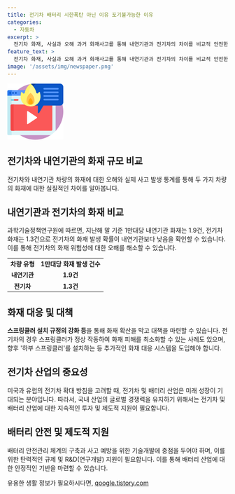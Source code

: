```yaml
---
title: 전기차 배터리 시한폭탄 아닌 이유 포기불가능한 이유
categories:
  - 자동차
excerpt: >
  전기차 화재, 사실과 오해 과거 화재사고를 통해 내연기관과 전기차의 차이를 비교적 안전한 전기차의 화재 확률을 강조. 화재 대응 시스템 강화를 촉구하고, 미래 산업의 글로벌 경쟁력과 일자리 창출 가능성을 강조하며, 배터리 안전에 대한 제도적 지원 필요성을 강조함.
feature_text: >
  전기차 화재, 사실과 오해 과거 화재사고를 통해 내연기관과 전기차의 차이를 비교적 안전한 전기차의 화재 확률을 강조. 화재 대응 시스템 강화를 촉구하고, 미래 산업의 글로벌 경쟁력과 일자리 창출 가능성을 강조하며, 배터리 안전에 대한 제도적 지원 필요성을 강조함.
image: '/assets/img/newspaper.png'
---
```


<p><img src="/assets/img/news.png" alt="rentncar 속보" /></p>

<h2>전기차와 내연기관의 화재 규모 비교</h2>

<p data-ke-size="size16">전기차와 내연기관 차량의 화재에 대한 오해와 실제 사고 발생 통계를 통해 두 가지 차량의 화재에 대한 실질적인 차이를 알아봅니다.</p>

<h2>내연기관과 전기차의 화재 비교</h2>

<p data-ke-size="size16">과학기술정책연구원에 따르면, 지난해 말 기준 1만대당 내연기관 화재는 1.9건, 전기차 화재는 1.3건으로 전기차의 화재 발생 확률이 내연기관보다 낮음을 확인할 수 있습니다. 이를 통해 전기차의 화재 위험성에 대한 오해를 해소할 수 있습니다.</p>

<table>
    <tr>
        <td style="text-align: center; height: 17px;"><b>차량 유형</b></td>
        <td style="text-align: center; height: 17px;"><b>1만대당 화재 발생 건수</b></td>
    </tr>
    <tr>
        <td style="text-align: center; height: 17px;"><b>내연기관</b></td>
        <td style="text-align: center; height: 17px;"><b>1.9건</b></td>
    </tr>
    <tr>
        <td style="text-align: center; height: 17px;"><b>전기차</b></td>
        <td style="text-align: center; height: 17px;"><b>1.3건</b></td>
    </tr>
</table>

<h2>화재 대응 및 대책</h2>

<p data-ke-size="size16"><b>스프링클러 설치 규정의 강화 등</b>을 통해 화재 확산을 막고 대책을 마련할 수 있습니다.
전기차의 경우 스프링클러가 정상 작동하여 화재 피해를 최소화할 수 있는 사례도 있으며, 향후 '하부 스프링클러'를 설치하는 등 추가적인 화재 대응 시스템을 도입해야 합니다.</p>

<h2>전기차 산업의 중요성</h2>

<p data-ke-size="size16">미국과 유럽의 전기차 확대 방침을 고려할 때, 전기차 및 배터리 산업은 미래 성장이 기대되는 분야입니다.
따라서, 국내 산업의 글로벌 경쟁력을 유지하기 위해서는 전기차 및 배터리 산업에 대한 지속적인 투자 및 제도적 지원이 필요합니다.</p>

<h2>배터리 안전 및 제도적 지원</h2>

<p data-ke-size="size16">배터리 안전관리 체계의 구축과 사고 예방을 위한 기술개발에 중점을 두어야 하며, 이를 위한 탄력적인 규제 및 R&D(연구개발) 지원이 필요합니다. 이를 통해 배터리 산업에 대한 안정적인 기반을 마련할 수 있습니다.</p>
유용한 생활 정보가 필요하시다면, <a href="https://qoogle.tistory.com" rel="dofollow">qoogle.tistory.com</a>


